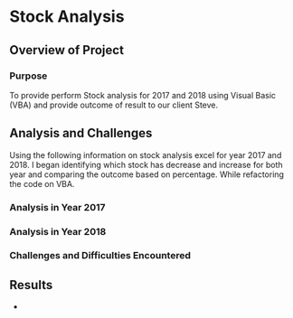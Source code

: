 # Stock Analysis 

## Overview of Project

### Purpose 

To provide perform Stock analysis for 2017 and 2018 using Visual Basic (VBA) and provide outcome of result to our client Steve.

## Analysis and Challenges

Using the following information on stock analysis excel for year 2017 and 2018. I began identifying which stock has decrease and increase for both year and comparing the outcome based on percentage. While refactoring the code on VBA.

### Analysis in Year 2017



### Analysis in Year 2018



### Challenges and Difficulties Encountered




## Results

- 
